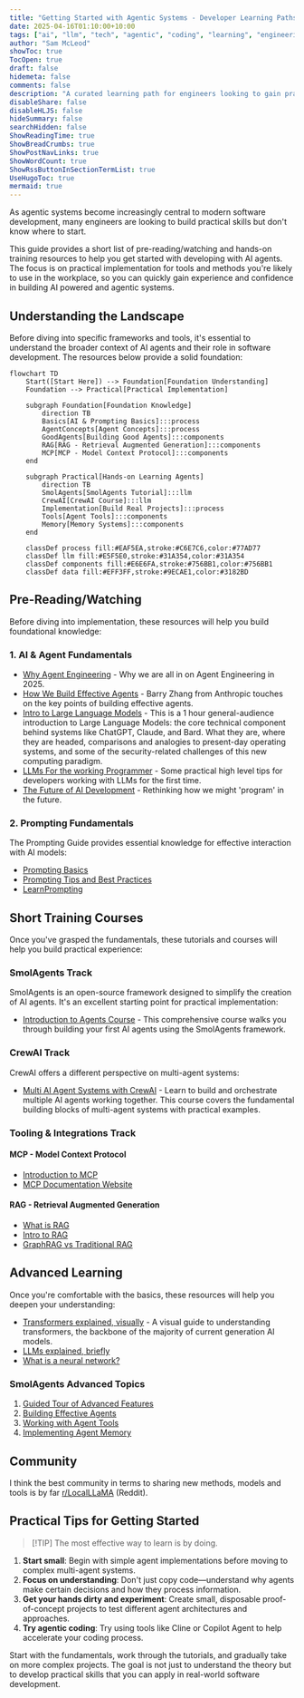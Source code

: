```yaml
---
title: "Getting Started with Agentic Systems - Developer Learning Paths"
date: 2025-04-16T01:10:00+10:00
tags: ["ai", "llm", "tech", "agentic", "coding", "learning", "engineering", "tutorials"]
author: "Sam McLeod"
showToc: true
TocOpen: true
draft: false
hidemeta: false
comments: false
description: "A curated learning path for engineers looking to gain practical experience with AI and agentic systems."
disableShare: false
disableHLJS: false
hideSummary: false
searchHidden: false
ShowReadingTime: true
ShowBreadCrumbs: true
ShowPostNavLinks: true
ShowWordCount: true
ShowRssButtonInSectionTermList: true
UseHugoToc: true
mermaid: true
---
```


As agentic systems become increasingly central to modern software development, many engineers are looking to build practical skills but don't know where to start.

This guide provides a short list of pre-reading/watching and hands-on training resources to help you get started with developing with AI agents. The focus is on practical implementation for tools and methods you're likely to use in the workplace, so you can quickly gain experience and confidence in building AI powered and agentic systems.

## Understanding the Landscape

Before diving into specific frameworks and tools, it's essential to understand the broader context of AI agents and their role in software development. The resources below provide a solid foundation:

```mermaid
flowchart TD
    Start([Start Here]) --> Foundation[Foundation Understanding]
    Foundation --> Practical[Practical Implementation]

    subgraph Foundation[Foundation Knowledge]
        direction TB
        Basics[AI & Prompting Basics]:::process
        AgentConcepts[Agent Concepts]:::process
        GoodAgents[Building Good Agents]:::components
        RAG[RAG - Retrieval Augmented Generation]:::components
        MCP[MCP - Model Context Protocol]:::components
    end

    subgraph Practical[Hands-on Learning Agents]
        direction TB
        SmolAgents[SmolAgents Tutorial]:::llm
        CrewAI[CrewAI Course]:::llm
        Implementation[Build Real Projects]:::process
        Tools[Agent Tools]:::components
        Memory[Memory Systems]:::components
    end

    classDef process fill:#EAF5EA,stroke:#C6E7C6,color:#77AD77
    classDef llm fill:#E5F5E0,stroke:#31A354,color:#31A354
    classDef components fill:#E6E6FA,stroke:#756BB1,color:#756BB1
    classDef data fill:#EFF3FF,stroke:#9ECAE1,color:#3182BD
```

## Pre-Reading/Watching

Before diving into implementation, these resources will help you build foundational knowledge:

### 1. AI & Agent Fundamentals

- [Why Agent Engineering](https://youtu.be/5N33E9tC400) - Why we are all in on Agent Engineering in 2025.
- [How We Build Effective Agents](https://youtu.be/D7_ipDqhtwk) - Barry Zhang from Anthropic touches on the key points of building effective agents.
- [Intro to Large Language Models](https://youtu.be/zjkBMFhNj_g) - This is a 1 hour general-audience introduction to Large Language Models: the core technical component behind systems like ChatGPT, Claude, and Bard. What they are, where they are headed, comparisons and analogies to present-day operating systems, and some of the security-related challenges of this new computing paradigm.
- [LLMs For the working Programmer](https://youtu.be/zwItokY087U) - Some practical high level tips for developers working with LLMs for the first time.
- [The Future of AI Development](https://youtu.be/JhCl-GeT4jw) - Rethinking how we might 'program' in the future.

### 2. Prompting Fundamentals

The Prompting Guide provides essential knowledge for effective interaction with AI models:

- [Prompting Basics](https://www.promptingguide.ai/introduction/basics)
- [Prompting Tips and Best Practices](https://www.promptingguide.ai/introduction/tips)
- [LearnPrompting](https://learnprompting.org/docs/introduction)

## Short Training Courses

Once you've grasped the fundamentals, these tutorials and courses will help you build practical experience:

### SmolAgents Track

SmolAgents is an open-source framework designed to simplify the creation of AI agents. It's an excellent starting point for practical implementation:

- [Introduction to Agents Course](https://huggingface.co/learn/agents-course/en/unit0/introduction) - This comprehensive course walks you through building your first AI agents using the SmolAgents framework.

### CrewAI Track

CrewAI offers a different perspective on multi-agent systems:

- [Multi AI Agent Systems with CrewAI](https://www.deeplearning.ai/short-courses/multi-ai-agent-systems-with-crewai/) - Learn to build and orchestrate multiple AI agents working together. This course covers the fundamental building blocks of multi-agent systems with practical examples.

### Tooling & Integrations Track

#### MCP - Model Context Protocol

- [Introduction to MCP](https://www.youtube.com/watch?v=kQmXtrmQ5Zg)
- [MCP Documentation Website](https://modelcontextprotocol.io/introduction)

#### RAG - Retrieval Augmented Generation

- [What is RAG](https://youtu.be/T-D1OfcDW1M)
- [Intro to RAG](https://youtu.be/Y08Nn23o_mY)
- [GraphRAG vs Traditional RAG](https://youtu.be/Aw7iQjKAX2k)

## Advanced Learning

Once you're comfortable with the basics, these resources will help you deepen your understanding:

- [Transformers explained, visually](https://poloclub.github.io/transformer-explainer/) - A visual guide to understanding transformers, the backbone of the majority of current generation AI models.
- [LLMs explained, briefly](https://youtu.be/LPZh9BOjkQs)
- [What is a neural network?](https://www.youtube.com/watch?v=aircAruvnKk)

### SmolAgents Advanced Topics

1. [Guided Tour of Advanced Features](https://huggingface.co/docs/smolagents/guided_tour)
2. [Building Effective Agents](https://huggingface.co/docs/smolagents/tutorials/building_good_agents)
3. [Working with Agent Tools](https://huggingface.co/docs/smolagents/tutorials/tools)
4. [Implementing Agent Memory](https://huggingface.co/docs/smolagents/tutorials/memory)

## Community

I think the best community in terms to sharing new methods, models and tools is by far [r/LocalLLaMA](https://www.reddit.com/r/LocalLLaMA/) (Reddit).

## Practical Tips for Getting Started

> [!TIP] The most effective way to learn is by doing.

1. **Start small**: Begin with simple agent implementations before moving to complex multi-agent systems.
2. **Focus on understanding**: Don't just copy code—understand why agents make certain decisions and how they process information.
3. **Get your hands dirty and experiment**: Create small, disposable proof-of-concept projects to test different agent architectures and approaches.
4. **Try agentic coding**: Try using tools like Cline or Copilot Agent to help accelerate your coding process.

Start with the fundamentals, work through the tutorials, and gradually take on more complex projects. The goal is not just to understand the theory but to develop practical skills that you can apply in real-world software development.
